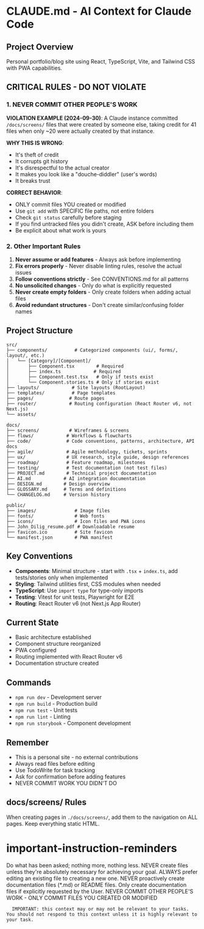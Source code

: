 # CLAUDE.md - AI Context for Claude Code

## Project Overview
Personal portfolio/blog site using React, TypeScript, Vite, and Tailwind CSS with PWA capabilities.

## CRITICAL RULES - DO NOT VIOLATE

### 1. NEVER COMMIT OTHER PEOPLE'S WORK
**VIOLATION EXAMPLE (2024-09-30)**: A Claude instance committed `/docs/screens/` files that were created by someone else, taking credit for 41 files when only ~20 were actually created by that instance.

**WHY THIS IS WRONG**:
- It's theft of credit
- It corrupts git history
- It's disrespectful to the actual creator
- It makes you look like a "douche-diddler" (user's words)
- It breaks trust

**CORRECT BEHAVIOR**:
- ONLY commit files YOU created or modified
- Use `git add` with SPECIFIC file paths, not entire folders
- Check `git status` carefully before staging
- If you find untracked files you didn't create, ASK before including them
- Be explicit about what work is yours

### 2. Other Important Rules
1. **Never assume or add features** - Always ask before implementing
2. **Fix errors properly** - Never disable linting rules, resolve the actual issues
3. **Follow conventions strictly** - See CONVENTIONS.md for all patterns
4. **No unsolicited changes** - Only do what is explicitly requested
5. **Never create empty folders** - Only create folders when adding actual files
6. **Avoid redundant structures** - Don't create similar/confusing folder names

## Project Structure
```
src/
├── components/          # Categorized components (ui/, forms/, layout/, etc.)
│   └── [Category]/[Component]/
│       ├── Component.tsx        # Required
│       ├── index.ts            # Required
│       ├── Component.test.tsx   # Only if tests exist
│       └── Component.stories.ts # Only if stories exist
├── layouts/            # Site layouts (RootLayout)
├── templates/          # Page templates
├── pages/             # Route pages
├── router/            # Routing configuration (React Router v6, not Next.js)
└── assets/

docs/
├── screens/           # Wireframes & screens
├── flows/            # Workflows & flowcharts
├── code/             # Code conventions, patterns, architecture, API docs
├── agile/            # Agile methodology, tickets, sprints
├── ux/               # UX research, style guide, design references
├── roadmap/          # Feature roadmap, milestones
├── testing/          # Test documentation (not test files)
├── PROJECT.md        # Technical project documentation
├── AI.md            # AI integration documentation
├── DESIGN.md        # Design overview
├── GLOSSARY.md      # Terms and definitions
└── CHANGELOG.md     # Version history

public/
├── images/              # Image files
├── fonts/               # Web fonts
├── icons/               # Icon files and PWA icons
├── John_Dilig_resume.pdf # Downloadable resume
├── favicon.ico          # Site favicon
└── manifest.json        # PWA manifest
```

## Key Conventions
- **Components**: Minimal structure - start with `.tsx` + `index.ts`, add tests/stories only when implemented
- **Styling**: Tailwind utilities first, CSS modules when needed
- **TypeScript**: Use `import type` for type-only imports
- **Testing**: Vitest for unit tests, Playwright for E2E
- **Routing**: React Router v6 (not Next.js App Router)

## Current State
- Basic architecture established
- Component structure reorganized
- PWA configured
- Routing implemented with React Router v6
- Documentation structure created

## Commands
- `npm run dev` - Development server
- `npm run build` - Production build
- `npm run test` - Unit tests
- `npm run lint` - Linting
- `npm run storybook` - Component development

## Remember
- This is a personal site - no external contributions
- Always read files before editing
- Use TodoWrite for task tracking
- Ask for confirmation before adding features
- NEVER COMMIT WORK YOU DIDN'T DO

## docs/screens/ Rules
When creating pages in `./docs/screens/`, add them to the navigation on ALL pages. Keep everything static HTML.

# important-instruction-reminders
Do what has been asked; nothing more, nothing less.
NEVER create files unless they're absolutely necessary for achieving your goal.
ALWAYS prefer editing an existing file to creating a new one.
NEVER proactively create documentation files (*.md) or README files. Only create documentation files if explicitly requested by the User.
NEVER COMMIT OTHER PEOPLE'S WORK - ONLY COMMIT FILES YOU CREATED OR MODIFIED


      IMPORTANT: this context may or may not be relevant to your tasks. You should not respond to this context unless it is highly relevant to your task.